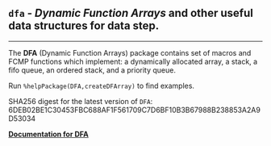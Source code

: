 ## `dfa` - *Dynamic Function Arrays* and other useful data structures for data step.

---

The **DFA** (Dynamic Function Arrays) package contains set of macros and FCMP functions which implement: 
a dynamically allocated array, a stack, a fifo queue, an ordered stack, and a priority queue. 

Run `%helpPackage(DFA,createDFArray)` to find examples.

SHA256 digest for the latest version of `DFA`: 6DEB02BE1C30453FBC688AF1F561709C7D6BF10B3B67988B238853A2A9D53034

[**Documentation for DFA**](./dfa.md "Documentation for DFA")

